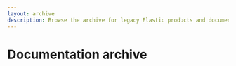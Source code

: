 ```yaml
---
layout: archive
description: Browse the archive for legacy Elastic products and documentation. Archive documentation is unmaintained and may be out-of-date.
---
```


# Documentation archive
